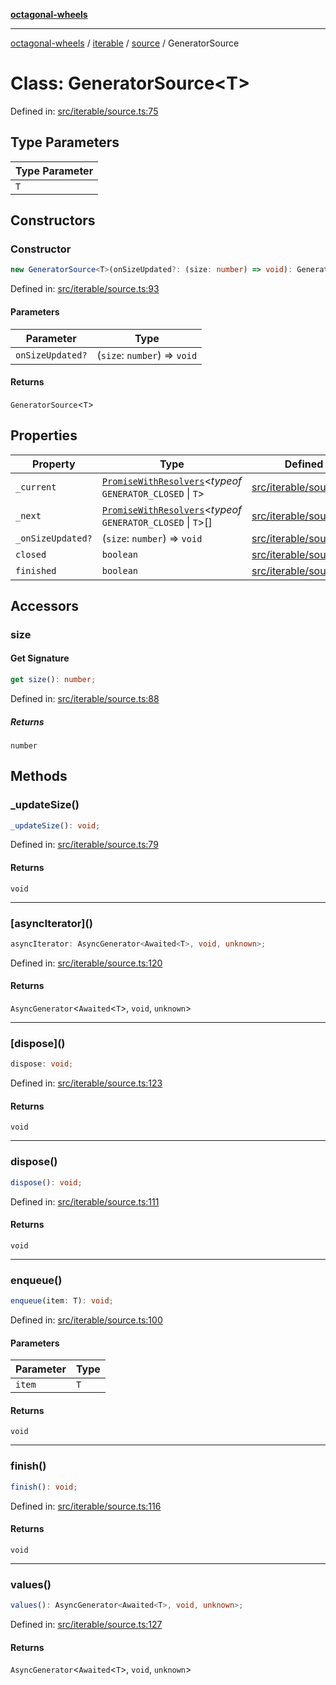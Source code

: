 [**octagonal-wheels**](../../../README.md)

***

[octagonal-wheels](../../../modules.md) / [iterable](../../README.md) / [source](../README.md) / GeneratorSource

# Class: GeneratorSource\<T\>

Defined in: [src/iterable/source.ts:75](https://github.com/vrtmrz/octagonal-wheels/blob/main/src/iterable/source.ts#L75)

## Type Parameters

| Type Parameter |
| ------ |
| `T` |

## Constructors

### Constructor

```ts
new GeneratorSource<T>(onSizeUpdated?: (size: number) => void): GeneratorSource<T>;
```

Defined in: [src/iterable/source.ts:93](https://github.com/vrtmrz/octagonal-wheels/blob/main/src/iterable/source.ts#L93)

#### Parameters

| Parameter | Type |
| ------ | ------ |
| `onSizeUpdated?` | (`size`: `number`) => `void` |

#### Returns

`GeneratorSource`\<`T`\>

## Properties

| Property | Type | Defined in |
| ------ | ------ | ------ |
| <a id="_current"></a> `_current` | [`PromiseWithResolvers`](../../../promises/PromiseWithResolvers/README.md)\<*typeof* `GENERATOR_CLOSED` \| `T`\> | [src/iterable/source.ts:77](https://github.com/vrtmrz/octagonal-wheels/blob/main/src/iterable/source.ts#L77) |
| <a id="_next"></a> `_next` | [`PromiseWithResolvers`](../../../promises/PromiseWithResolvers/README.md)\<*typeof* `GENERATOR_CLOSED` \| `T`\>[] | [src/iterable/source.ts:76](https://github.com/vrtmrz/octagonal-wheels/blob/main/src/iterable/source.ts#L76) |
| <a id="_onsizeupdated"></a> `_onSizeUpdated?` | (`size`: `number`) => `void` | [src/iterable/source.ts:78](https://github.com/vrtmrz/octagonal-wheels/blob/main/src/iterable/source.ts#L78) |
| <a id="closed"></a> `closed` | `boolean` | [src/iterable/source.ts:91](https://github.com/vrtmrz/octagonal-wheels/blob/main/src/iterable/source.ts#L91) |
| <a id="finished"></a> `finished` | `boolean` | [src/iterable/source.ts:92](https://github.com/vrtmrz/octagonal-wheels/blob/main/src/iterable/source.ts#L92) |

## Accessors

### size

#### Get Signature

```ts
get size(): number;
```

Defined in: [src/iterable/source.ts:88](https://github.com/vrtmrz/octagonal-wheels/blob/main/src/iterable/source.ts#L88)

##### Returns

`number`

## Methods

### \_updateSize()

```ts
_updateSize(): void;
```

Defined in: [src/iterable/source.ts:79](https://github.com/vrtmrz/octagonal-wheels/blob/main/src/iterable/source.ts#L79)

#### Returns

`void`

***

### \[asyncIterator\]()

```ts
asyncIterator: AsyncGenerator<Awaited<T>, void, unknown>;
```

Defined in: [src/iterable/source.ts:120](https://github.com/vrtmrz/octagonal-wheels/blob/main/src/iterable/source.ts#L120)

#### Returns

`AsyncGenerator`\<`Awaited`\<`T`\>, `void`, `unknown`\>

***

### \[dispose\]()

```ts
dispose: void;
```

Defined in: [src/iterable/source.ts:123](https://github.com/vrtmrz/octagonal-wheels/blob/main/src/iterable/source.ts#L123)

#### Returns

`void`

***

### dispose()

```ts
dispose(): void;
```

Defined in: [src/iterable/source.ts:111](https://github.com/vrtmrz/octagonal-wheels/blob/main/src/iterable/source.ts#L111)

#### Returns

`void`

***

### enqueue()

```ts
enqueue(item: T): void;
```

Defined in: [src/iterable/source.ts:100](https://github.com/vrtmrz/octagonal-wheels/blob/main/src/iterable/source.ts#L100)

#### Parameters

| Parameter | Type |
| ------ | ------ |
| `item` | `T` |

#### Returns

`void`

***

### finish()

```ts
finish(): void;
```

Defined in: [src/iterable/source.ts:116](https://github.com/vrtmrz/octagonal-wheels/blob/main/src/iterable/source.ts#L116)

#### Returns

`void`

***

### values()

```ts
values(): AsyncGenerator<Awaited<T>, void, unknown>;
```

Defined in: [src/iterable/source.ts:127](https://github.com/vrtmrz/octagonal-wheels/blob/main/src/iterable/source.ts#L127)

#### Returns

`AsyncGenerator`\<`Awaited`\<`T`\>, `void`, `unknown`\>
